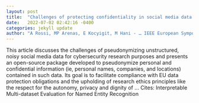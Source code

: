 ```yaml
---
layout: post
title:  "Challenges of protecting confidentiality in social media data and their ethical import"
date:   2022-07-02 02:42:16 -0400
categories: jekyll update
author: "A Rossi, MP Arenas, E Kocyigit, M Hani - … IEEE European Symposium on Security and …, 2022"
---
```

This article discusses the challenges of pseudonymizing unstructured, noisy social media data for cybersecurity research purposes and presents an open-source package developed to pseudonymize personal and confidential information (ie, personal names, companies, and locations) contained in such data. Its goal is to facilitate compliance with EU data protection obligations and the upholding of research ethics principles like the respect for the autonomy, privacy and dignity of …
Cites: ‪Interpretable Multi-dataset Evaluation for Named Entity Recognition‬  